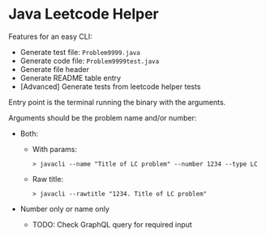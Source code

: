 
# Java Leetcode Helper

Features for an easy CLI:

- Generate test file: `Problem9999.java`
- Generate code file: `Problem9999test.java`
- Generate file header
- Generate README table entry
- [Advanced] Generate tests from leetcode helper tests

Entry point is the terminal running the binary with the arguments.

Arguments should be the problem name and/or number:

- Both:
  - With params:

    ```shell
    > javacli --name "Title of LC problem" --number 1234 --type LC
    ```
  - Raw title:

    ```shell
    > javacli --rawtitle "1234. Title of LC problem"
    ```

- Number only or name only
  - TODO: Check GraphQL query for required input
